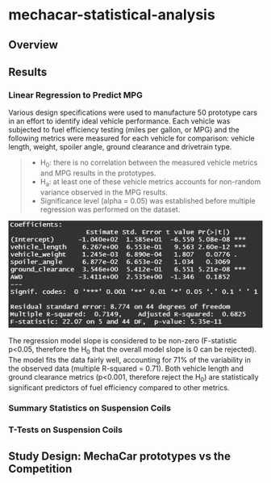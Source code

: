# mechacar-statistical-analysis

## Overview

## Results

### Linear Regression to Predict MPG
Various design specifications were used to manufacture 50 prototype cars in an effort to identify ideal vehicle performance. Each vehicle was subjected to fuel efficiency testing (miles per gallon, or MPG) and the following metrics were measured for each vehicle for comparison: vehicle length, weight, spoiler angle, ground clearance and drivetrain type. 

> * H<sub>0</sub>: there is no correlation between the measured vehicle metrics and MPG results in the prototypes.
> * H<sub>a</sub>: at least one of these vehicle metrics accounts for non-random variance observed in the MPG results. 
> * Significance level (alpha = 0.05) was established before multiple regression was performed on the dataset.

![mpg_summary](/Images/linear_regression_mpg.png)

The regression model slope is considered to be non-zero (F-statistic p<0.05, therefore the H<sub>0</sub> that the overall model slope is 0 can be rejected). The model fits the data fairly well, accounting for 71% of the variability in the observed data (multiple R-squared = 0.71). Both vehicle length and ground clearance metrics (p<0.001, therefore reject the H<sub>0</sub>) are statistically significant predictors of fuel efficiency compared to other metrics.

### Summary Statistics on Suspension Coils


### T-Tests on Suspension Coils

## Study Design: MechaCar prototypes vs the Competition
